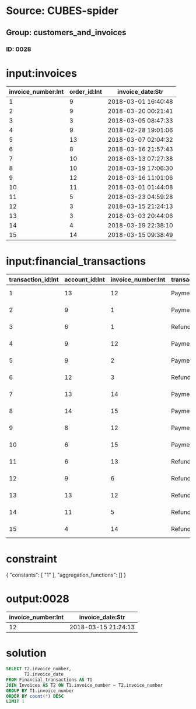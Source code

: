 # Source: CUBES-spider
## Group: customers_and_invoices
### ID: 0028

# input:invoices

| invoice_number:Int | order_id:Int | invoice_date:Str |
|---|---|---|
| 1 | 9 | 2018-03-01 16:40:48 |
| 2 | 9 | 2018-03-20 00:21:41 |
| 3 | 3 | 2018-03-05 08:47:33 |
| 4 | 9 | 2018-02-28 19:01:06 |
| 5 | 13 | 2018-03-07 02:04:32 |
| 6 | 8 | 2018-03-16 21:57:43 |
| 7 | 10 | 2018-03-13 07:27:38 |
| 8 | 10 | 2018-03-19 17:06:30 |
| 9 | 12 | 2018-03-16 11:01:06 |
| 10 | 11 | 2018-03-01 01:44:08 |
| 11 | 5 | 2018-03-23 04:59:28 |
| 12 | 3 | 2018-03-15 21:24:13 |
| 13 | 3 | 2018-03-03 20:44:06 |
| 14 | 4 | 2018-03-19 22:38:10 |
| 15 | 14 | 2018-03-15 09:38:49 |

# input:financial_transactions

| transaction_id:Int | account_id:Int | invoice_number:Int | transaction_type:Str | transaction_date:Str | transaction_amount:Dbl | transaction_comment:Str | other_transaction_details:Str |
|---|---|---|---|---|---|---|---|
| 1 | 13 | 12 | Payment | 2018-03-15 21:13:57 | 613.96 | nan | nan |
| 2 | 9 | 1 | Payment | 2018-03-13 13:27:46 | 368.46 | nan | nan |
| 3 | 6 | 1 | Refund | 2018-03-03 01:50:25 | 1598.25 | nan | nan |
| 4 | 9 | 12 | Payment | 2018-03-10 13:46:48 | 540.73 | nan | nan |
| 5 | 9 | 2 | Payment | 2018-03-23 04:56:12 | 1214.22 | nan | nan |
| 6 | 12 | 3 | Refund | 2018-03-22 21:58:37 | 1903.41 | nan | nan |
| 7 | 13 | 14 | Payment | 2018-03-12 03:06:52 | 1585.03 | nan | nan |
| 8 | 14 | 15 | Payment | 2018-03-11 21:57:47 | 1425.41 | nan | nan |
| 9 | 8 | 12 | Payment | 2018-03-07 04:32:54 | 1517.77 | nan | nan |
| 10 | 6 | 15 | Payment | 2018-03-14 19:09:07 | 1477.57 | nan | nan |
| 11 | 6 | 13 | Refund | 2018-03-12 22:51:05 | 1567.64 | nan | nan |
| 12 | 9 | 6 | Refund | 2018-03-05 19:55:23 | 1781.24 | nan | nan |
| 13 | 13 | 12 | Refund | 2018-03-24 12:05:11 | 899.87 | nan | nan |
| 14 | 11 | 5 | Refund | 2018-03-13 03:51:59 | 1462.62 | nan | nan |
| 15 | 4 | 14 | Refund | 2018-02-27 14:58:30 | 1979.66 | nan | nan |

# constraint

{
  "constants": [
    "1"
  ],
  "aggregation_functions": []
}

# output:0028

| invoice_number:Int | invoice_date:Str |
|---|---|
| 12 | 2018-03-15 21:24:13 |

# solution

```sql
SELECT T2.invoice_number,
       T2.invoice_date
FROM Financial_transactions AS T1
JOIN Invoices AS T2 ON T1.invoice_number = T2.invoice_number
GROUP BY T1.invoice_number
ORDER BY count(*) DESC
LIMIT 1
```
